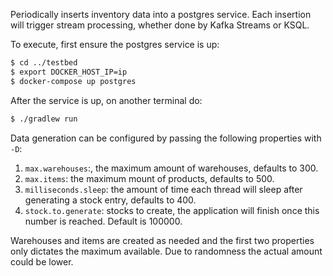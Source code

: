 Periodically inserts inventory data into a postgres service. Each insertion will trigger stream processing, whether done by Kafka Streams or KSQL.

To execute, first ensure the postgres service is up:
```bash
$ cd ../testbed
$ export DOCKER_HOST_IP=ip
$ docker-compose up postgres
```

After the service is up, on another terminal do:

```bash
$ ./gradlew run
```

Data generation can be configured by passing the following properties with `-D`:

1. `max.warehouses`:, the maximum amount of warehouses, defaults to 300.
2. `max.items`: the maximum mount of products, defaults to 500.
3. `milliseconds.sleep`: the amount of time each thread will sleep after generating a stock entry, defaults to 400.
4. `stock.to.generate`: stocks to create, the application will finish once this number is reached. Default is 100000.

Warehouses and items are created as needed and the first two properties only dictates the maximum available. Due to randomness the actual amount could be lower.